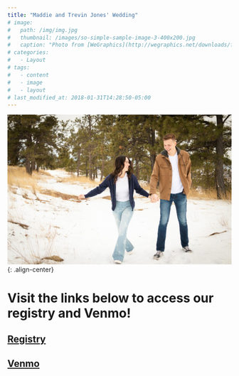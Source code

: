 ```yaml
---
title: "Maddie and Trevin Jones' Wedding"
# image: 
#   path: /img/img.jpg
#   thumbnail: /images/so-simple-sample-image-3-400x200.jpg
#   caption: "Photo from [WeGraphics](http://wegraphics.net/downloads/free-ultimate-blurred-background-pack/)"
# categories:
#   - Layout
# tags:
#   - content
#   - image
#   - layout
# last_modified_at: 2018-01-31T14:28:50-05:00
---
```


![center-aligned-image](img/img.jpg){: .align-center}

# Visit the links below to access our registry and Venmo!

## [Registry](https://www.myregistry.com/wedding-registry/trevin-jones-and-maddie-cutler-boise-id/4177153)

## [Venmo](https://venmo.com/u/tr3vinj)
